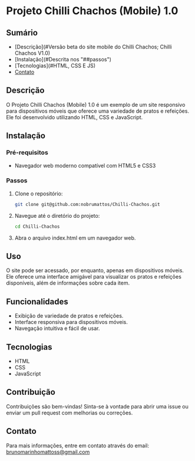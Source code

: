 # Projeto Chilli Chachos (Mobile) 1.0

## Sumário
- [Descrição](#Versão beta do site mobile do Chilli Chachos; Chilli Chachos V1.0)
- [Instalação](#Descrita nos "##passos")
- [Tecnologias](#HTML, CSS E JS)
- [Contato](#brunomarinhomattoss@_gmail.com)

## Descrição
O Projeto Chilli Chachos (Mobile) 1.0 é um exemplo de um site responsivo para dispositivos móveis que oferece uma variedade de pratos e refeições. Ele foi desenvolvido utilizando HTML, CSS e JavaScript.

## Instalação
### Pré-requisitos
- Navegador web moderno compatível com HTML5 e CSS3

### Passos
1. Clone o repositório:
    ```sh
    git clone git@github.com:nobrumattos/Chilli-Chachos.git
    ```
2. Navegue até o diretório do projeto:
    ```sh
    cd Chilli-Chachos
    ```
3. Abra o arquivo index.html em um navegador web.

## Uso
O site pode ser acessado, por enquanto, apenas em dispositivos móveis. Ele oferece uma interface amigável para visualizar os pratos e refeições disponíveis, além de informações sobre cada item.

## Funcionalidades
- Exibição de variedade de pratos e refeições.
- Interface responsiva para dispositivos móveis.
- Navegação intuitiva e fácil de usar.

## Tecnologias
- HTML
- CSS
- JavaScript

## Contribuição
Contribuições são bem-vindas! Sinta-se à vontade para abrir uma issue ou enviar um pull request com melhorias ou correções.

## Contato
Para mais informações, entre em contato através do email: brunomarinhomattoss@gmail.com
